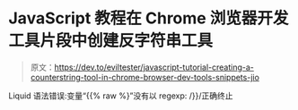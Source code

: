 # JavaScript 教程在 Chrome 浏览器开发工具片段中创建反字符串工具

> 原文：<https://dev.to/eviltester/javascript-tutorial-creating-a-counterstring-tool-in-chrome-browser-dev-tools-snippets-jio>

Liquid 语法错误:变量“{{% raw %}”没有以 regexp: /\}\}/正确终止